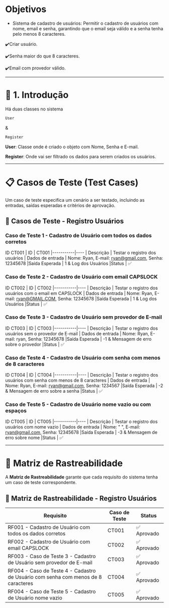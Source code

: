 # Objetivos

* Sistema de cadastro de usuários: Permitir o cadastro de usuários com nome, email e senha, garantindo que o email seja válido e a senha tenha pelo menos 8 caracteres.

✔️Criar usuário.

✔️Senha maior do que 8 caracteres.

✔️Email com provedor válido.

---

# 📍 1. Introdução
Há duas classes no sistema

```Java
User
```

&

```Java
Register
```

**User**: Classe onde é criado o objeto com Nome, Senha e E-mail.

**Register**: Onde vai ser filtrado os dados para serem criados os usuários.

---

# 📋  Casos de Teste (Test Cases)
Um caso de teste especifica um cenário a ser testado, incluindo as entradas, saídas esperadas e critérios de aprovação.

## 📜 Casos de Teste - Registro Usuários

### Caso de Teste 1 - Cadastro de Usuário com todos os dados corretos
ID	CT001
| ID     | CT001
|-----------|----
| Descrição      | Testar o registro dos usuários
| Dados de entrada   | Nome: Ryan, E-mail: ryan@gmail.com, Senha: 12345678
|Saída Esperada | 1 & Log dos Usuários
|Status | ✅


### Caso de Teste 2 - Cadastro de Usuário com email CAPSLOCK
ID	CT002
| ID     | CT002
|-----------|----
| Descrição      | Testar o registro dos usuários com o email em CAPSLOCK
| Dados de entrada   | Nome: Ryan, E-mail: ryan@GMAIL.COM, Senha: 12345678
|Saída Esperada | 1 & Log dos Usuários
|Status | ✅

### Caso de Teste 3 - Cadastro de Usuário sem provedor de E-mail
ID	CT003
| ID     | CT003
|-----------|----
| Descrição      | Testar o registro dos usuários sem o provedor de E-mail
| Dados de entrada   | Nome: Ryan, E-mail: ryan, Senha: 12345678
|Saída Esperada | -1 & Mensagem de erro sobre o provedor
|Status | ✅

### Caso de Teste 4 - Cadastro de Usuário com senha com menos de 8 caracteres
ID	CT004
| ID     | CT004
|-----------|----
| Descrição      | Testar o registro dos usuários com senha com menos de 8 caracteres
| Dados de entrada   | Nome: Ryan, E-mail: ryan@gmail.com, Senha: 1234567
|Saída Esperada | -2 & Mensagem de erro sobre a senha
|Status | ✅

### Caso de Teste 5 - Cadastro de Usuário nome vazio ou com espaços
ID	CT005
| ID     | CT005
|-----------|----
| Descrição      | Testar o registro dos usuários com nome vazio
| Dados de entrada   | Nome: "  ", E-mail: ryan@gmail.com, Senha: 12345678
|Saída Esperada | -3 & Mensagem de erro sobre nome
|Status | ✅

---

# 🔗 Matriz de Rastreabilidade
A **Matriz de Rastreabilidade** garante que cada requisito do sistema tenha um caso de teste correspondente.

## 📜 Matriz de Rastreabilidade - Registro Usuários

| Requisito                        | Caso de Teste | Status         |
|----------------------------------|--------------|---------------|
| RF001 - Cadastro de Usuário com todos os dados corretos     | CT001        | ✅ Aprovado   |
| RF002 - Cadastro de Usuário com email CAPSLOCK                   | CT002        | ✅ Aprovado   |
| RF003 - Caso de Teste 3 - Cadastro de Usuário sem provedor de E-mail  | CT003        | ✅ Aprovado     |
| RF004 - Caso de Teste 4 - Cadastro de Usuário com senha com menos de 8 caracteres       | CT004        | ✅ Aprovado    |
| RF004 - Caso de Teste 5 - Cadastro de Usuário nome vazio       | CT005        | ✅ Aprovado    |